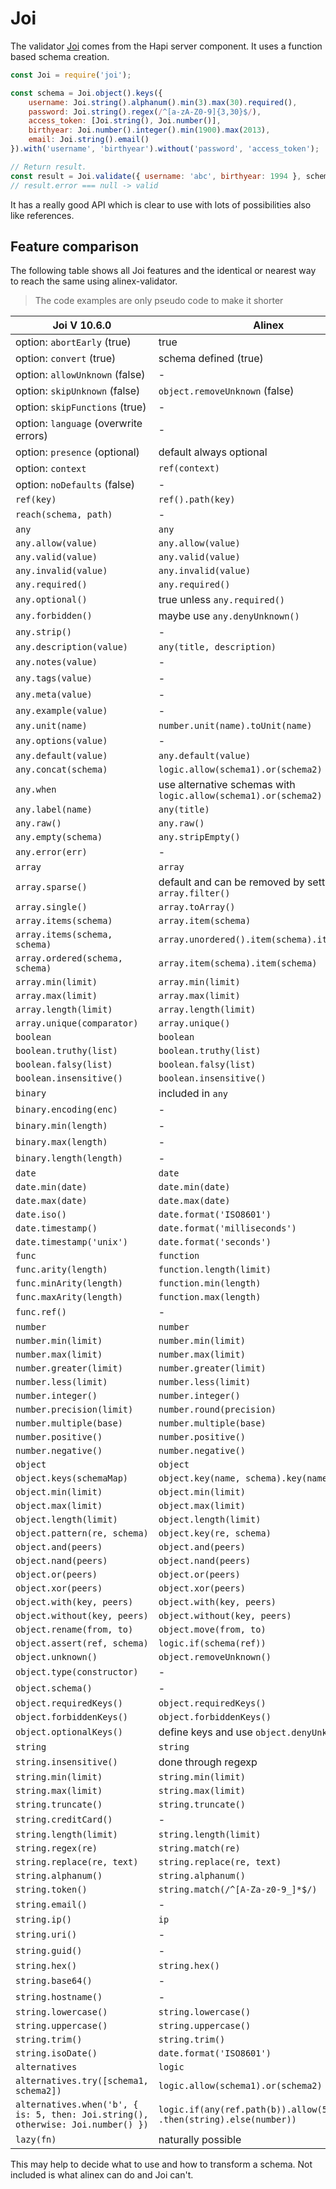 # Joi

The validator [Joi](https://github.com/hapijs/joi) comes from the Hapi server
component. It uses a function based schema creation.

```js
const Joi = require('joi');

const schema = Joi.object().keys({
    username: Joi.string().alphanum().min(3).max(30).required(),
    password: Joi.string().regex(/^[a-zA-Z0-9]{3,30}$/),
    access_token: [Joi.string(), Joi.number()],
    birthyear: Joi.number().integer().min(1900).max(2013),
    email: Joi.string().email()
}).with('username', 'birthyear').without('password', 'access_token');

// Return result.
const result = Joi.validate({ username: 'abc', birthyear: 1994 }, schema);
// result.error === null -> valid
```

It has a really good API which is clear to use with lots of possibilities also
like references.

## Feature comparison

The following table shows all Joi features and the identical or nearest way to reach the same using
alinex-validator.

> The code examples are only pseudo code to make it shorter

| Joi V 10.6.0 | Alinex |
| --- | ------ |
| option: `abortEarly` (true) | true |
| option: `convert` (true) | schema defined (true) |
| option: `allowUnknown` (false) | - |
| option: `skipUnknown` (false) | `object.removeUnknown` (false) |
| option: `skipFunctions` (true) | - |
| option: `language` (overwrite errors) | - |
| option: `presence` (optional) | default always optional |
| option: `context` | `ref(context)` |
| option: `noDefaults` (false) | - |
| `ref(key)` | `ref().path(key)` |
| `reach(schema, path)` | - |
| `any` | `any` |
| `any.allow(value)` | `any.allow(value)` |
| `any.valid(value)` | `any.valid(value)` |
| `any.invalid(value)` | `any.invalid(value)` |
| `any.required()` | `any.required()` |
| `any.optional()` | true unless `any.required()` |
| `any.forbidden()` | maybe use `any.denyUnknown()` |
| `any.strip()` | - |
| `any.description(value)` | `any(title, description)` |
| `any.notes(value)` | - |
| `any.tags(value)` | - |
| `any.meta(value)` | - |
| `any.example(value)` | - |
| `any.unit(name)` | `number.unit(name).toUnit(name)` |
| `any.options(value)` | - |
| `any.default(value)` | `any.default(value)` |
| `any.concat(schema)` | `logic.allow(schema1).or(schema2)` |
| `any.when` | use alternative schemas with `logic.allow(schema1).or(schema2)` |
| `any.label(name)` | `any(title)` |
| `any.raw()` | `any.raw()` |
| `any.empty(schema)` | `any.stripEmpty()` |
| `any.error(err)` | - |
| `array` | `array` |
| `array.sparse()` | default and can be removed by setting `array.filter()` |
| `array.single()` | `array.toArray()` |
| `array.items(schema)` | `array.item(schema)` |
| `array.items(schema, schema)` | `array.unordered().item(schema).item(schema)` |
| `array.ordered(schema, schema)` | `array.item(schema).item(schema)` |
| `array.min(limit)` | `array.min(limit)` |
| `array.max(limit)` | `array.max(limit)` |
| `array.length(limit)` | `array.length(limit)` |
| `array.unique(comparator)` | `array.unique()` |
| `boolean` | `boolean` |
| `boolean.truthy(list)` | `boolean.truthy(list)` |
| `boolean.falsy(list)` | `boolean.falsy(list)` |
| `boolean.insensitive()` | `boolean.insensitive()` |
| `binary` | included in `any` |
| `binary.encoding(enc)` | - |
| `binary.min(length)` | - |
| `binary.max(length)` | - |
| `binary.length(length)` | - |
| `date` | `date` |
| `date.min(date)` | `date.min(date)` |
| `date.max(date)` | `date.max(date)` |
| `date.iso()` | `date.format('ISO8601')` |
| `date.timestamp()` | `date.format('milliseconds')` |
| `date.timestamp('unix')` | `date.format('seconds')` |
| `func` | `function` |
| `func.arity(length)` | `function.length(limit)` |
| `func.minArity(length)` | `function.min(length)` |
| `func.maxArity(length)` | `function.max(length)` |
| `func.ref()` | - |
| `number` | `number` |
| `number.min(limit)` | `number.min(limit)` |
| `number.max(limit)` | `number.max(limit)` |
| `number.greater(limit)` | `number.greater(limit)` |
| `number.less(limit)` | `number.less(limit)` |
| `number.integer()` | `number.integer()` |
| `number.precision(limit)` | `number.round(precision)` |
| `number.multiple(base)` | `number.multiple(base)` |
| `number.positive()` | `number.positive()` |
| `number.negative()` | `number.negative()` |
| `object` | `object` |
| `object.keys(schemaMap)` | `object.key(name, schema).key(name, schema)` |
| `object.min(limit)` | `object.min(limit)` |
| `object.max(limit)` | `object.max(limit)` |
| `object.length(limit)` | `object.length(limit)` |
| `object.pattern(re, schema)` | `object.key(re, schema)` |
| `object.and(peers)` | `object.and(peers)` |
| `object.nand(peers)` | `object.nand(peers)` |
| `object.or(peers)` | `object.or(peers)` |
| `object.xor(peers)` | `object.xor(peers)` |
| `object.with(key, peers)` | `object.with(key, peers)` |
| `object.without(key, peers)` | `object.without(key, peers)` |
| `object.rename(from, to)` | `object.move(from, to)` |
| `object.assert(ref, schema)` | `logic.if(schema(ref))` |
| `object.unknown()` | `object.removeUnknown()` |
| `object.type(constructor)` | - |
| `object.schema()` | - |
| `object.requiredKeys()` | `object.requiredKeys()` |
| `object.forbiddenKeys()` | `object.forbiddenKeys()` |
| `object.optionalKeys()` | define keys and use `object.denyUnknown()` |
| `string` | `string` |
| `string.insensitive()` | done through regexp |
| `string.min(limit)` | `string.min(limit)` |
| `string.max(limit)` | `string.max(limit)` |
| `string.truncate()` | `string.truncate()` |
| `string.creditCard()` | - |
| `string.length(limit)` | `string.length(limit)` |
| `string.regex(re)` | `string.match(re)` |
| `string.replace(re, text)` | `string.replace(re, text)` |
| `string.alphanum()` | `string.alphanum()` |
| `string.token()` | `string.match(/^[A-Za-z0-9_]*$/)` |
| `string.email()` | - |
| `string.ip()` | `ip` |
| `string.uri()` | - |
| `string.guid()` | - |
| `string.hex()` | `string.hex()` |
| `string.base64()` | - |
| `string.hostname()` | - |
| `string.lowercase()` | `string.lowercase()` |
| `string.uppercase()` | `string.uppercase()` |
| `string.trim()` | `string.trim()` |
| `string.isoDate()` | `date.format('ISO8601')` |
| `alternatives` | `logic` |
| `alternatives.try([schema1, schema2])` | `logic.allow(schema1).or(schema2)` |
| `alternatives.when('b', { is: 5, then: Joi.string(), otherwise: Joi.number() })` | `logic.if(any(ref.path(b)).allow(5)) .then(string).else(number))` |
| `lazy(fn)` | naturally possible |

This may help to decide what to use and how to transform a schema. Not included is what alinex
can do and Joi can't.
